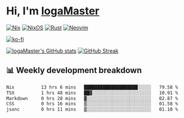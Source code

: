 # Hi, I'm [IogaMaster](https://youtube.com/IogaMaster)  

[![Nix](https://img.shields.io/badge/NIX-5277C3.svg?style=for-the-badge&logo=NixOS&logoColor=white)](https://builtwithnix.org/)
[![NixOS](https://img.shields.io/badge/NIXOS-5277C3.svg?style=for-the-badge&logo=NixOS&logoColor=white)](https://nixos.org/)
[![Rust](https://img.shields.io/badge/rust-%23000000.svg?style=for-the-badge&logo=rust&logoColor=white)](https://www.rust-lang.org/)
[![Neovim](https://img.shields.io/badge/NeoVim-%2357A143.svg?&style=for-the-badge&logo=neovim&logoColor=white)](https://github.com/neovim/neovim)

[![ko-fi](https://ko-fi.com/img/githubbutton_sm.svg)](https://ko-fi.com/X8X2P08GZ)

[![IogaMaster's GitHub stats](https://github-readme-stats.vercel.app/api?username=IogaMaster&show_icons=true&bg_color=1e1e2e&text_color=cdd6f4&icon_color=cba6f7&title_color=94e2d5)](https://github.com/IogaMaster)
[![GitHub Streak](https://streak-stats.demolab.com?user=IogaMaster&theme=catppuccin-mocha&hide_border=false&date_format=M%20j%5B%2C%20Y%5D)](https://git.io/streak-stats)


## 📊 Weekly development breakdown

<!--START_SECTION:wakaweek-->

```txt
Nix          13 hrs 6 mins   ████████████████████░░░░░   79.58 %
TSX          1 hrs 48 mins   ██▓░░░░░░░░░░░░░░░░░░░░░░   10.91 %
Markdown     0 hrs 28 mins   ▓░░░░░░░░░░░░░░░░░░░░░░░░   02.87 %
CSS          0 hrs 16 mins   ▒░░░░░░░░░░░░░░░░░░░░░░░░   01.58 %
jsonc        0 hrs 11 mins   ▒░░░░░░░░░░░░░░░░░░░░░░░░   01.10 %
```

<!--END_SECTION:wakaweek-->
